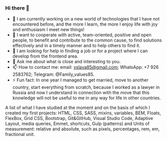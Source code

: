### Hi there 👋

- 🔭 I am currently working on a new world of technologies that I have not encountered before, and the more I learn, the more I enjoy life with joy and enthusiasm I meet new things!
- 👯 I want to cooperate with active, team-oriented, positive and open people, to benefit and contribute to the common cause, to find solutions effectively and in a timely manner and to help others to find it.
- 🤔 I am looking for help in finding a job or for a project where I can develop from the frontend area.
- 💬 Ask me about what is close and interesting to you.
- 📫 How to contact me:
email: vslava85@gmail.com;
WhatsApp: +7 926 2583762;
Telegram: @Family_values85.
- ⚡ Fun fact: In one year I managed to get married, move to another country, start everything from scratch, because I worked as a lawyer in Russia and now I understand in connection with the move that this knowledge will not be useful to me in any way for life in other countries.

A list of what I have studied at the moment and on the basis of which I created my first projects:
HTML, CSS, SASS, mixins, variables, BEM, Floats, FlexBox, Grid CSS, Bootstrap, Git&GitHub, Visual Studio Code, Adaptive Layout, media queries, Emmet, shortcuts, Gulp (patterns) and Units of measurement: relative and absolute, such as pixels, percentages, rem, em, fractional unit.
